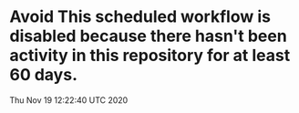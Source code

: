 # Avoid This scheduled workflow is disabled because there hasn't been activity in this repository for at least 60 days.
Thu Nov 19 12:22:40 UTC 2020
